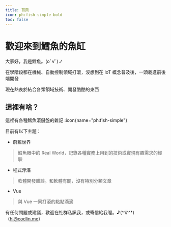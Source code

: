 ```yaml
---
title: 首頁
icon: ph:fish-simple-bold
toc: false
---
```


# 歡迎來到鱈魚的魚缸

大家好，我是鱈魚。(oﾟvﾟ)ノ

在學階段都在機械、自動控制領域打滾，沒想到在 IoT 概念普及後，一頭栽進前後端開發

現在熱衷於結合各類領域技術、開發酷酷的東西

## 這裡有啥？

這裡有各種鱈魚滾鍵盤的雜記 :icon{name="ph:fish-simple"}

目前有以下主題：

- 蔚藍世界

> 鱈魚眼中的 Real World，記錄各種實務上用到的技術或實現有趣需求的經驗

- 程式浮潛

> 軟體開發雜談。和軟體有關，沒有特別分類文章

- Vue

> 與 Vue 一同打滾的點點滴滴

有任何問題或建議，歡迎在社群私訊我，或寄信給我喔。♪(^∇^*) （<hi@codlin.me>）
